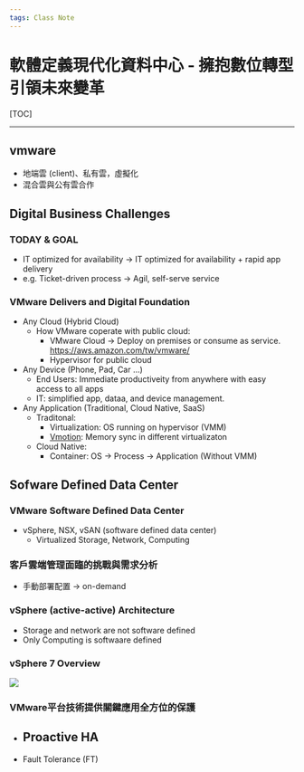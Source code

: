 ```yaml
---
tags: Class Note
---
```


# 軟體定義現代化資料中心 - 擁抱數位轉型引領未來變革

[TOC]

---

## vmware
- 地端雲 (client)、私有雲，虛擬化
- 混合雲與公有雲合作

## Digital Business Challenges
### TODAY & GOAL
- IT optimized for availability -> IT optimized for availability + rapid app delivery
- e.g. Ticket-driven process -> Agil, self-serve service

### VMware Delivers and Digital Foundation
- Any Cloud (Hybrid Cloud)
    - How VMware coperate with public cloud:
        - VMware Cloud -> Deploy on premises or consume as service. https://aws.amazon.com/tw/vmware/
        - Hypervisor for public cloud
- Any Device (Phone, Pad, Car ...)
    - End Users: Immediate productiveity from anywhere with easy access to all apps
    - IT: simplified app, dataa, and device management.
- Any Application (Traditional, Cloud Native, SaaS)
    - Traditonal:
        - Virtualization: OS running on hypervisor (VMM)
        - [Vmotion](https://www.vmware.com/tw/products/vsphere/vmotion.html): Memory sync in different virtualizaton
    - Cloud Native:
        - Container: OS -> Process -> Application (Without VMM)


## Sofware Defined Data Center
### VMware Software Defined Data Center
- vSphere, NSX, vSAN (software defined data center)
    - Virtualized Storage, Network, Computing

### 客戶雲端管理面臨的挑戰與需求分析
- 手動部署配置 -> on-demand


### vSphere (active-active) Architecture
- Storage and network are not software defined
- Only Computing is softwaare defined

### vSphere 7 Overview
![](https://i.imgur.com/V7KIFns.png)


### VMware平台技術提供關鍵應用全方位的保護
- Proactive HA
    - 
- Fault Tolerance (FT)


